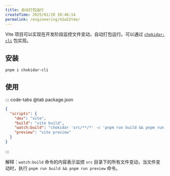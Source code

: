 ```yaml
---
title: 自动打包运行
createTime: 2025/01/20 10:46:14
permalink: /engineering/42w52t4e/
---
```


Vite 项目可以实现在开发阶段监控文件变动，自动打包运行。可以通过 [`chokidar-cli`](https://www.npmjs.com/package/chokidar-cli) 包实现。

## 安装

```sh
pnpm i chokidar-cli
```

## 使用

::: code-tabs
@tab package.json

```json
{
  "scripts": {
    "dev": "vite",
    "build": "vite build",
    "watch:build": "chokidar 'src/**/*' -c 'pnpm run build && pnpm run preview' --initial",
    "preview": "vite preview"
  }
}
```

:::

解释：`watch:build` 命令的内容表示监控 `src` 目录下的所有文件变动，当文件变动时，执行 `pnpm run build && pnpm run preview` 命令。

